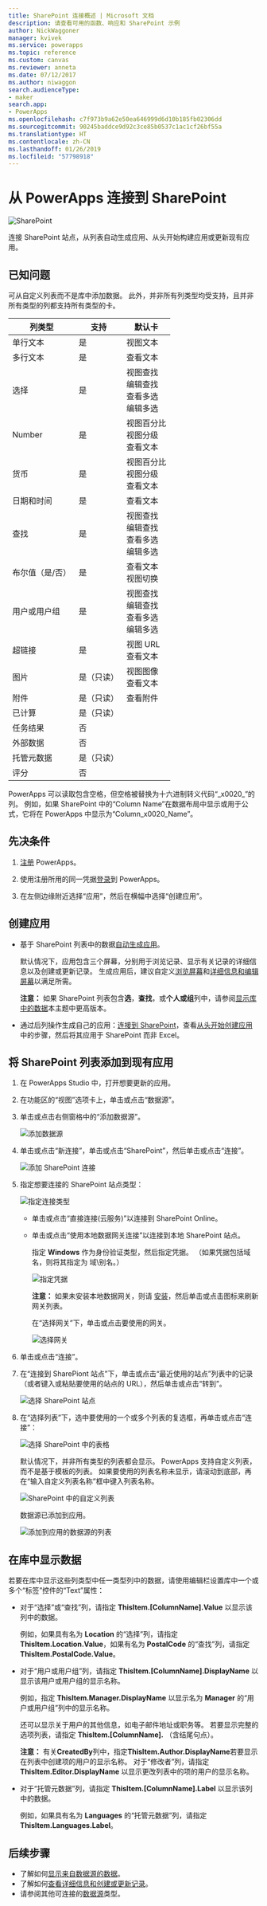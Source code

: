 ```yaml
---
title: SharePoint 连接概述 | Microsoft 文档
description: 请查看可用的函数、响应和 SharePoint 示例
author: NickWaggoner
manager: kvivek
ms.service: powerapps
ms.topic: reference
ms.custom: canvas
ms.reviewer: anneta
ms.date: 07/12/2017
ms.author: niwaggon
search.audienceType:
- maker
search.app:
- PowerApps
ms.openlocfilehash: c7f973b9a62e50ea646999d6d10b185fb02306dd
ms.sourcegitcommit: 90245baddce9d92c3ce85b0537c1ac1cf26bf55a
ms.translationtype: HT
ms.contentlocale: zh-CN
ms.lasthandoff: 01/26/2019
ms.locfileid: "57798918"
---
```

# <a name="connect-to-sharepoint-from-powerapps"></a>从 PowerApps 连接到 SharePoint
![SharePoint](./media/connection-sharepoint-online/sharepointicon.png)

连接 SharePoint 站点，从列表自动生成应用、从头开始构建应用或更新现有应用。

## <a name="known-issues"></a>已知问题
可从自定义列表而不是库中添加数据。 此外，并非所有列类型均受支持，且并非所有类型的列都支持所有类型的卡。

| 列类型 | 支持 | 默认卡 |
| --- | --- | --- |
| 单行文本 |是 |视图文本 |
| 多行文本 |是 |查看文本 |
| 选择 |是 |视图查找<br>编辑查找<br>查看多选<br>编辑多选 |
| Number |是 |视图百分比<br>视图分级<br>查看文本 |
| 货币 |是 |视图百分比<br>视图分级<br>查看文本 |
| 日期和时间 |是 |查看文本 |
| 查找 |是 |视图查找<br>编辑查找<br>查看多选<br>编辑多选 |
| 布尔值（是/否） |是 |查看文本<br>视图切换 |
| 用户或用户组 |是 |视图查找<br>编辑查找<br>查看多选<br>编辑多选 |
| 超链接 |是 |视图 URL<br>查看文本 |
| 图片 |是（只读） |视图图像<br>查看文本 |
| 附件 |是（只读） |查看附件|
| 已计算 |是（只读） | |
| 任务结果 |否 | |
| 外部数据 |否 | |
| 托管元数据 |是（只读） | |
| 评分 |否 | |

PowerApps 可以读取包含空格，但空格被替换为十六进制转义代码“\_x0020\_”的列。 例如，如果 SharePoint 中的“Column Name”在数据布局中显示或用于公式，它将在 PowerApps 中显示为“Column_x0020_Name”。

## <a name="prerequisites"></a>先决条件
1. [注册](../../signup-for-powerapps.md) PowerApps。

1. 使用注册所用的同一凭据[登录](http://web.powerapps.com?utm_source=padocs&utm_medium=linkinadoc&utm_campaign=referralsfromdoc)到 PowerApps。

1. 在左侧边缘附近选择“应用”，然后在横幅中选择“创建应用”。

## <a name="create-an-app"></a>创建应用
* 基于 SharePoint 列表中的数据[自动生成应用](../app-from-sharepoint.md)。

    默认情况下，应用包含三个屏幕，分别用于浏览记录、显示有关记录的详细信息以及创建或更新记录。 生成应用后，建议自定义[浏览屏幕](../customize-layout-sharepoint.md)和[详细信息和编辑屏幕](../customize-forms-sharepoint.md)以满足所需。

    **注意：** 如果 SharePoint 列表包含**选**，**查找**，或**个人或组**列中，请参阅[显示库中的数据](connection-sharepoint-online.md#show-data-in-a-gallery)本主题中更高版本。

* 通过后列操作生成自己的应用：[连接到 SharePoint](../connect-to-sharepoint.md)，查看[从头开始创建应用](../get-started-create-from-blank.md)中的步骤，然后将其应用于 SharePoint 而非 Excel。

## <a name="add-a-sharepoint-list-to-an-existing-app"></a>将 SharePoint 列表添加到现有应用
1. 在 PowerApps Studio 中，打开想要更新的应用。

2. 在功能区的“视图”选项卡上，单击或点击“数据源”。

3. 单击或点击右侧窗格中的“添加数据源”。

    ![添加数据源](./media/connection-sharepoint-online/add-data-source.png)

4. 单击或点击“新连接”，单击或点击“SharePoint”，然后单击或点击“连接”。

    ![添加 SharePoint 连接](./media/connection-sharepoint-online/add-sharepoint.png)

5. 指定想要连接的 SharePoint 站点类型：

    ![指定连接类型](./media/connection-sharepoint-online/choose-type.png)

   * 单击或点击“直接连接(云服务)”以连接到 SharePoint Online。

   * 单击或点击“使用本地数据网关连接”以连接到本地 SharePoint 站点。

       指定 **Windows** 作为身份验证类型，然后指定凭据。 （如果凭据包括域名，则将其指定为 域\别名。）

       ![指定凭据](./media/connection-sharepoint-online/specify-creds.png)

       **注意：** 如果未安装本地数据网关，则请 [安装](../gateway-reference.md)，然后单击或点击图标来刷新网关列表。

       在“选择网关”下，单击或点击要使用的网关。

       ![选择网关](./media/connection-sharepoint-online/choose-gateway.png)

6. 单击或点击“连接”。

7. 在“连接到 SharePiont 站点”下，单击或点击“最近使用的站点”列表中的记录（或者键入或粘贴要使用的站点的 URL），然后单击或点击“转到”。

    ![选择 SharePoint 站点](./media/connection-sharepoint-online/select-sp-site.png)

8. 在“选择列表”下，选中要使用的一个或多个列表的复选框，再单击或点击“连接”：  

    ![选择 SharePoint 中的表格](./media/connection-sharepoint-online/select-sp-tables.png)

    默认情况下，并非所有类型的列表都会显示。 PowerApps 支持自定义列表，而不是基于模板的列表。  如果要使用的列表名称未显示，请滚动到底部，再在“输入自定义列表名称”框中键入列表名称。

    ![SharePoint 中的自定义列表](./media/connection-sharepoint-online/custom-list.png)

    数据源已添加到应用。

    ![添加到应用的数据源的列表](./media/connection-sharepoint-online/data-sources-list.png)

## <a name="show-data-in-a-gallery"></a>在库中显示数据
若要在库中显示这些列类型中任一类型列中的数据，请使用编辑栏设置库中一个或多个“标签”控件的“Text”属性：

* 对于“选择”或“查找”列，请指定 **ThisItem.[ColumnName].Value** 以显示该列中的数据。

    例如，如果具有名为 **Location** 的“选择”列，请指定 **ThisItem.Location.Value**，如果有名为 **PostalCode** 的“查找”列，请指定 **ThisItem.PostalCode.Value**。

* 对于“用户或用户组”列，请指定 **ThisItem.[ColumnName].DisplayName** 以显示该用户或用户组的显示名称。

    例如，指定 **ThisItem.Manager.DisplayName** 以显示名为 **Manager** 的“用户或用户组”列中的显示名称。

    还可以显示关于用户的其他信息，如电子邮件地址或职务等。 若要显示完整的选项列表，请指定 **ThisItem.[ColumnName].** （含结尾句点）。

    **注意：** 有关**CreatedBy**列中，指定**ThisItem.Author.DisplayName**若要显示在列表中创建项的用户的显示名称。 对于“修改者”列，请指定 **ThisItem.Editor.DisplayName** 以显示更改列表中的项的用户的显示名称。

* 对于“托管元数据”列，请指定 **ThisItem.[ColumnName].Label** 以显示该列中的数据。

    例如，如果具有名为 **Languages** 的“托管元数据”列，请指定 **ThisItem.Languages.Label**。

## <a name="next-steps"></a>后续步骤
* 了解如何[显示来自数据源的数据](../add-gallery.md)。
* 了解如何[查看详细信息和创建或更新记录](../add-form.md)。
* 请参阅其他可连接的[数据源](../connections-list.md)类型。
